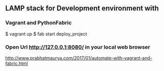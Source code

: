 ## LAMP stack for Development environment with 
### Vagrant and PythonFabric
$ vagrant up
$ fab start deploy_project
### Open Url http://127.0.0.1:8080/ in your local web browser
http://www.prabhatmaurya.com/2017/01/automate-with-vagrant-and-fabric.html
